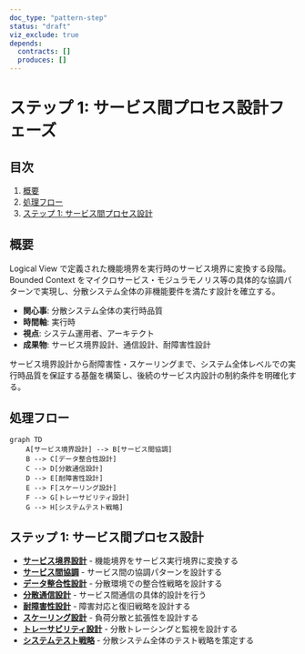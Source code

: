 ```yaml
---
doc_type: "pattern-step"
status: "draft"
viz_exclude: true
depends:
  contracts: []
  produces: []
---
```


# ステップ 1: サービス間プロセス設計フェーズ

## 目次

1. [概要](#概要)
2. [処理フロー](#処理フロー)
3. [ステップ 1: サービス間プロセス設計](#ステップ-1-サービス間プロセス設計)

## 概要

Logical View で定義された機能境界を実行時のサービス境界に変換する段階。Bounded Context をマイクロサービス・モジュラモノリス等の具体的な協調パターンで実現し、分散システム全体の非機能要件を満たす設計を確立する。

- **関心事**: 分散システム全体の実行時品質
- **時間軸**: 実行時
- **視点**: システム運用者、アーキテクト
- **成果物**: サービス境界設計、通信設計、耐障害性設計

サービス境界設計から耐障害性・スケーリングまで、システム全体レベルでの実行時品質を保証する基盤を構築し、後続のサービス内設計の制約条件を明確化する。

## 処理フロー

```mermaid
graph TD
    A[サービス境界設計] --> B[サービス間協調]
    B --> C[データ整合性設計]
    C --> D[分散通信設計]
    D --> E[耐障害性設計]
    E --> F[スケーリング設計]
    F --> G[トレーサビリティ設計]
    G --> H[システムテスト戦略]
```

## ステップ 1: サービス間プロセス設計

- **[サービス境界設計](01-service-boundaries.md)** - 機能境界をサービス実行境界に変換する
- **[サービス間協調](02-service-coordination.md)** - サービス間の協調パターンを設計する
- **[データ整合性設計](03-data-consistency.md)** - 分散環境での整合性戦略を設計する
- **[分散通信設計](04-distributed-communication.md)** - サービス間通信の具体的設計を行う
- **[耐障害性設計](05-fault-tolerance.md)** - 障害対応と復旧戦略を設計する
- **[スケーリング設計](06-scaling.md)** - 負荷分散と拡張性を設計する
- **[トレーサビリティ設計](07-traceability.md)** - 分散トレーシングと監視を設計する
- **[システムテスト戦略](08-system-test-strategy.md)** - 分散システム全体のテスト戦略を策定する
